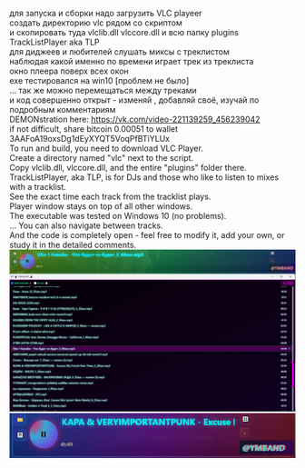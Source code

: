 для запуска и сборки надо загрузить VLC playeer <br>
создать директорию vlc рядом со скриптом <br>
и скопировать туда vlclib.dll vlccore.dll и всю папку plugins <br>
TrackListPlayer aka TLP <br>
для диджеев и любителей слушать миксы с треклистом <br> наблюдая какой именно по времени играет трек из треклиста <br>
окно плеера поверх всех окон<br>
exe тестировался на win10 [проблем не было] <br>
... так же можно перемещаться между треками <br>
и код совершенно открыт - изменяй , добавляй своё, изучай по подробным комментариям <br>
DEMONstration here: https://vk.com/video-221139259_456239042 <br>
if not difficult, share bitcoin 0.00051 to wallet 3AAFoA19oxsDg1dEyXYQT5VoqPfBTiYLUx <br>
To run and build, you need to download VLC Player. <br>
Create a directory named "vlc" next to the script. <br>
Copy vlclib.dll, vlccore.dll, and the entire "plugins" folder there. <br>
TrackListPlayer, aka TLP, is for DJs and those who like to listen to mixes with a tracklist. <br>
See the exact time each track from the tracklist plays. <br>
Player window stays on top of all other windows. <br>
The executable was tested on Windows 10 (no problems). <br>
... You can also navigate between tracks. <br>
And the code is completely open - feel free to modify it, add your own, or study it in the detailed comments. <br>
 <img src="/TLP.jpg" alt="TLP">
 <img src="/TLP2.jpg" alt="TLP2">
